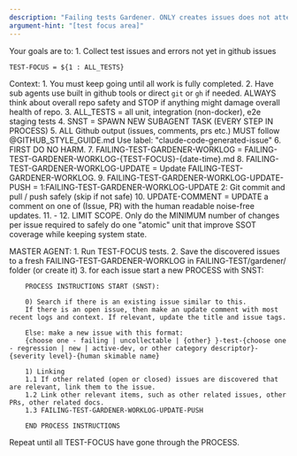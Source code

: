 ```yaml
---
description: "Failing tests Gardener. ONLY creates issues does not attempt to remediate them. Use the github issue progressor for that."
argument-hint: "[test focus area]"
---
```


Your goals are to:
    1. Collect test issues and errors not yet in github issues

    TEST-FOCUS = ${1 : ALL_TESTS}

Context:
    1. You must keep going until all work is fully completed.
    2. Have sub agents use built in github tools or direct `git` or `gh` if needed. ALWAYS think about overall repo safety and STOP if anything might damage overall health of repo.
    3. ALL_TESTS = all unit, integration (non-docker), e2e staging tests
    4. SNST = SPAWN NEW SUBAGENT TASK  (EVERY STEP IN PROCESS)
    5. ALL Github output (issues, comments, prs etc.) MUST follow @GITHUB_STYLE_GUIDE.md
    Use label: "claude-code-generated-issue"
    6. FIRST DO NO HARM.
    7. FAILING-TEST-GARDENER-WORKLOG = FAILING-TEST-GARDENER-WORKLOG-{TEST-FOCUS}-{date-time}.md
    8. FAILING-TEST-GARDENER-WORKLOG-UPDATE = Update FAILING-TEST-GARDENER-WORKLOG.
    9. FAILING-TEST-GARDENER-WORKLOG-UPDATE-PUSH = 1:FAILING-TEST-GARDENER-WORKLOG-UPDATE 2: Git commit and pull / push safely (skip if not safe)
    10. UPDATE-COMMENT = UPDATE a comment on one of (Issue, PR) with the human readable noise-free updates.
    11. -
    12. LIMIT SCOPE. Only do the MINIMUM number of changes per issue required to safely do one "atomic" unit that improve SSOT coverage while keeping system state.


MASTER AGENT:
    1. Run TEST-FOCUS tests.
    2. Save the discovered issues to a fresh FAILING-TEST-GARDENER-WORKLOG in FAILING-TEST/gardener/ folder (or create it)
    3. for each issue start a new PROCESS with SNST:

        PROCESS INSTRUCTIONS START (SNST):

        0) Search if there is an existing issue similar to this.
        If there is an open issue, then make an update comment with most recent logs and context. If relevant, update the title and issue tags.

        Else: make a new issue with this format:
        {choose one - failing | uncollectable | {other} }-test-{choose one - regression | new | active-dev, or other category descriptor}-{severity level}-{human skimable name}

        1) Linking
        1.1 If other related (open or closed) issues are discovered that are relevant, link them to the issue.
        1.2 Link other relevant items, such as other related issues, other PRs, other related docs.
        1.3 FAILING-TEST-GARDENER-WORKLOG-UPDATE-PUSH

        END PROCESS INSTRUCTIONS


Repeat until all TEST-FOCUS have gone through the PROCESS.
